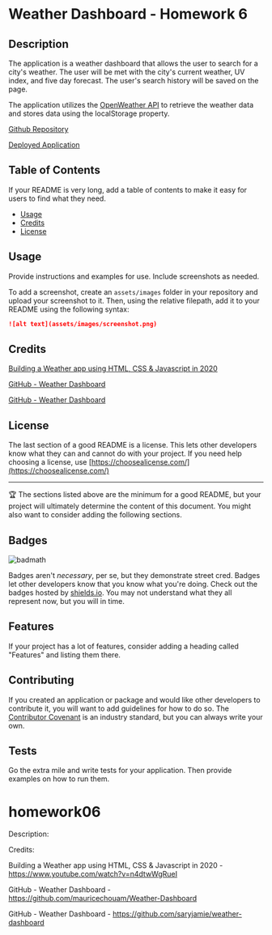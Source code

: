 # Weather Dashboard - Homework 6

## Description 

The application is a weather dashboard that allows the user to search for a city's weather. The user will be met with the city's current weather, UV index, and five day forecast. The user's search history will be saved on the page. 

The application utilizes the [OpenWeather API](https://openweathermap.org/api) to retrieve the weather data and stores data using the localStorage property. 

[Github Repository](https://github.com/cikennedy/weather-dashboard)

[Deployed Application](https://cikennedy.github.io/weather-dashboard/)


## Table of Contents

If your README is very long, add a table of contents to make it easy for users to find what they need.

* [Usage](#usage)
* [Credits](#credits)
* [License](#license)


## Usage 

Provide instructions and examples for use. Include screenshots as needed. 

To add a screenshot, create an `assets/images` folder in your repository and upload your screenshot to it. Then, using the relative filepath, add it to your README using the following syntax:

```md
![alt text](assets/images/screenshot.png)
```


## Credits

[Building a Weather app using HTML, CSS & Javascript in 2020](https://www.youtube.com/watch?v=n4dtwWgRueI)

[GitHub - Weather Dashboard](https://github.com/mauricechouam/Weather-Dashboard)

[GitHub - Weather Dashboard](https://github.com/saryjamie/weather-dashboard)


## License

The last section of a good README is a license. This lets other developers know what they can and cannot do with your project. If you need help choosing a license, use [https://choosealicense.com/](https://choosealicense.com/)


---

🏆 The sections listed above are the minimum for a good README, but your project will ultimately determine the content of this document. You might also want to consider adding the following sections.

## Badges

![badmath](https://img.shields.io/github/languages/top/nielsenjared/badmath)

Badges aren't _necessary_, per se, but they demonstrate street cred. Badges let other developers know that you know what you're doing. Check out the badges hosted by [shields.io](https://shields.io/). You may not understand what they all represent now, but you will in time.

## Features

If your project has a lot of features, consider adding a heading called "Features" and listing them there.

## Contributing

If you created an application or package and would like other developers to contribute it, you will want to add guidelines for how to do so. The [Contributor Covenant](https://www.contributor-covenant.org/) is an industry standard, but you can always write your own.

## Tests

Go the extra mile and write tests for your application. Then provide examples on how to run them.

# homework06

Description: 





Credits:

Building a Weather app using HTML, CSS & Javascript in 2020 - https://www.youtube.com/watch?v=n4dtwWgRueI

GitHub - Weather Dashboard - https://github.com/mauricechouam/Weather-Dashboard

GitHub - Weather Dashboard - https://github.com/saryjamie/weather-dashboard 

